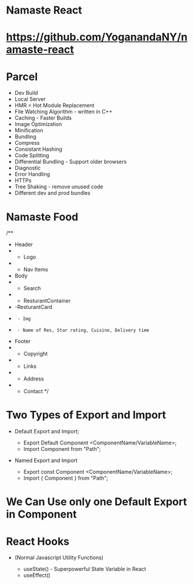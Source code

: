 # Namaste React 

# https://github.com/YoganandaNY/namaste-react


# Parcel
- Dev Build
- Local Server
- HMR = Hot Module Replacement
- File Watching Algorithm - written in C++
- Caching - Faster Builds
- Image Optimization
- Minification
- Bundling
- Compress
- Consistant Hashing
- Code Splitting
- Differential Bundling - Support older browsers
- Diagnostic
- Error Handling
- HTTPs
- Tree Shaking - remove unused code
- Different dev and prod bundles

# Namaste Food

/**
 * Header
 *  - Logo
 *  - Nav Items
 * Body
 *  - Search
 *  - ResturantContainer
 *  -ResturantCard
 *      - Img
 *      - Name of Res, Star rating, Cuisine, Delivery time
 * Footer
 *  - Copyright
 *  - Links
 *  - Address
 *  - Contact
 */

 # Two Types of Export and Import

- Default Export and Import;
    - Export Default Component <ComponentName/VariableName>;
    - Import Component from "Path";

- Named Export and Import
    - Export const Component <ComponentName/VariableName>;
    - Import { Component } from "Path";  

# We Can Use only one Default Export in Component

# React Hooks

- (Normal Javascript Utility Functions)<Two Most Imp Hooks>
    - useState() - Superpowerful State Variable in React
    - useEffect()